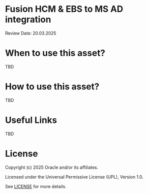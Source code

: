 # Fusion HCM & EBS to MS AD integration

Review Date: 20.03.2025

# When to use this asset?

TBD

# How to use this asset?

TBD

# Useful Links

TBD

# License

Copyright (c) 2025 Oracle and/or its affiliates.

Licensed under the Universal Permissive License (UPL), Version 1.0.

See [LICENSE](https://github.com/oracle-devrel/technology-engineering/blob/main/LICENSE) for more details.
